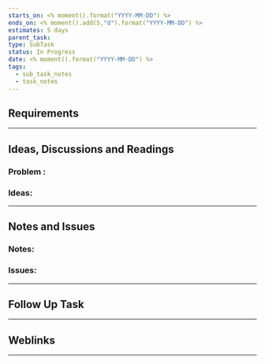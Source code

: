 ```yaml
---
starts_on: <% moment().format("YYYY-MM-DD") %>
ends_on: <% moment().add(5,"d").format("YYYY-MM-DD") %>
estimates: 5 days
parent_task: 
type: SubTask
status: In Progress
date: <% moment().format("YYYY-MM-DD") %>
tags:
  - sub_task_notes
  - task_notes
---
```

## Requirements


___

## Ideas, Discussions and Readings

### Problem :

### Ideas:

___

## Notes and Issues

### Notes:

### Issues:


___
## Follow Up Task

___
## Weblinks

___
